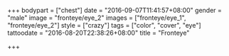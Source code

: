 +++
bodypart = ["chest"]
date = "2016-09-07T11:41:57+08:00"
gender = "male"
image = "fronteye/eye_2"
images = ["fronteye/eye_1", "fronteye/eye_2"]
style = ["crazy"]
tags = ["color", "cover", "eye"]
tattoodate = "2016-08-20T22:38:26+08:00"
title = "Fronteye"

+++
